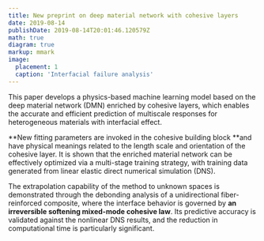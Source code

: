 ```yaml
---
title: New preprint on deep material network with cohesive layers
date: 2019-08-14
publishDate: 2019-08-14T20:01:46.120579Z
math: true
diagram: true
markup: mmark
image:
  placement: 1
  caption: 'Interfacial failure analysis'
---
```


This paper develops a physics-based machine learning model based on the deep material network (DMN) enriched by cohesive layers, which enables the accurate and efficient prediction of multiscale responses for heterogeneous materials with interfacial effect. 

**New fitting parameters are invoked in the cohesive building block **and have physical meanings related to the length scale and orientation of the cohesive layer. It is shown that the enriched material network can be effectively optimized via a multi-stage training strategy, with training data generated from linear elastic direct numerical simulation (DNS). 

The extrapolation capability of the method to unknown spaces is demonstrated through the debonding analysis of a unidirectional fiber-reinforced composite, where the interface behavior is governed by **an irreversible softening mixed-mode cohesive law**. Its predictive accuracy is validated against the nonlinear DNS results, and the reduction in computational time is particularly significant.

